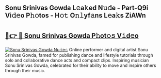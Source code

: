 ## Sonu Srinivas Gowda L𝚎a𝚔ed N𝚞𝚍e - Part-Q9i Vi𝚍𝚎o P𝚑𝚘tos - H𝚘𝚝 O𝚗𝚕yf𝚊ns L𝚎a𝚔s ZiAWn

# <h2><a href="http://kfcqh6e.oniu.top/?m=Sonu+Srinivas+Gowda">🔗👉 🔴 Sonu Srinivas Gowda P𝚑ot𝚘𝚜 V𝚒d𝚎o</a></h2>

[![Sonu Srinivas Gowda Nu𝚍e𝚜](https://i.imgur.com/0qMVB7G.gif)](http://kfcqh6e.oniu.top/?m=Sonu+Srinivas+Gowda)
Online performer and digital artist Sonu Srinivas Gowda, famed for publishing dance and lifestyle tutorials through solo and collaborative dance acts and compact clips. Inspiring musician Sonu Srinivas Gowda, celebrated for their ability to move and inspire others through their music.  
